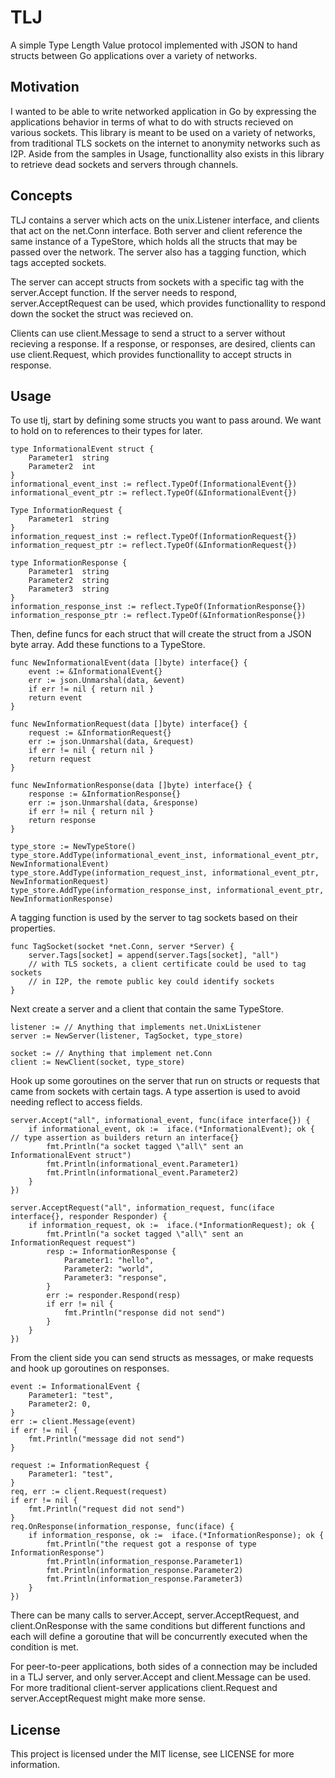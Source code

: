TLJ
===

A simple Type Length Value protocol implemented with JSON to hand structs between Go applications over a variety of networks.

Motivation
----------

I wanted to be able to write networked application in Go by expressing the applications behavior in terms of what to do with structs recieved on various sockets.  This library is meant to be used on a variety of networks, from traditional TLS sockets on the internet to anonymity networks such as I2P.  Aside from the samples in Usage, functionallity also exists in this library to retrieve dead sockets and servers through channels.

Concepts
--------

TLJ contains a server which acts on the unix.Listener interface, and clients that act on the net.Conn interface.  Both server and client reference the same instance of a TypeStore, which holds all the structs that may be passed over the network.  The server also has a tagging function, which tags accepted sockets.

The server can accept structs from sockets with a specific tag with the server.Accept function.  If the server needs to respond, server.AcceptRequest can be used, which provides functionallity to respond down the socket the struct was recieved on.

Clients can use client.Message to send a struct to a server without recieving a response.  If a response, or responses, are desired, clients can use client.Request, which provides functionallity to accept structs in response.

Usage
-----

To use tlj, start by defining some structs you want to pass around.  We want to hold on to references to their types for later.

```
type InformationalEvent struct {
	Parameter1	string
	Parameter2	int
}
informational_event_inst := reflect.TypeOf(InformationalEvent{})
informational_event_ptr := reflect.TypeOf(&InformationalEvent{})

Type InformationRequest {
	Parameter1	string
}
information_request_inst := reflect.TypeOf(InformationRequest{})
information_request_ptr := reflect.TypeOf(&InformationRequest{})

type InformationResponse {
	Parameter1	string
	Parameter2	string
	Parameter3	string
}
information_response_inst := reflect.TypeOf(InformationResponse{})
information_response_ptr := reflect.TypeOf(&InformationResponse{})
```

Then, define funcs for each struct that will create the struct from a JSON byte array.  Add these functions to a TypeStore.

```
func NewInformationalEvent(data []byte) interface{} {
	event := &InformationalEvent{}
	err := json.Unmarshal(data, &event)
	if err != nil { return nil }
	return event
}

func NewInformationRequest(data []byte) interface{} {
	request := &InformationRequest{}
	err := json.Unmarshal(data, &request)
	if err != nil { return nil }
	return request
}

func NewInformationResponse(data []byte) interface{} {
	response := &InformationResponse{}
	err := json.Unmarshal(data, &response)
	if err != nil { return nil }
	return response
}

type_store := NewTypeStore()
type_store.AddType(informational_event_inst, informational_event_ptr, NewInformationalEvent)
type_store.AddType(information_request_inst, informational_event_ptr, NewInformationRequest)
type_store.AddType(information_response_inst, informational_event_ptr, NewInformationResponse)
```

A tagging function is used by the server to tag sockets based on their properties.

```
func TagSocket(socket *net.Conn, server *Server) {
	server.Tags[socket] = append(server.Tags[socket], "all")
	// with TLS sockets, a client certificate could be used to tag sockets
	// in I2P, the remote public key could identify sockets
}
```

Next create a server and a client that contain the same TypeStore.

```
listener := // Anything that implements net.UnixListener
server := NewServer(listener, TagSocket, type_store)

socket := // Anything that implement net.Conn
client := NewClient(socket, type_store)
```

Hook up some goroutines on the server that run on structs or requests that came from sockets with certain tags.  A type assertion is used to avoid needing reflect to access fields.

```
server.Accept("all", informational_event, func(iface interface{}) {
	if informational_event, ok :=  iface.(*InformationalEvent); ok {			// type assertion as builders return an interface{}
		fmt.Println("a socket tagged \"all\" sent an InformationalEvent struct")
		fmt.Println(informational_event.Parameter1)
		fmt.Println(informational_event.Parameter2)
	}
})

server.AcceptRequest("all", information_request, func(iface interface{}, responder Responder) {
	if information_request, ok :=  iface.(*InformationRequest); ok {
		fmt.Println("a socket tagged \"all\" sent an InformationRequest request")
		resp := InformationResponse {
			Parameter1:	"hello",
			Parameter2:	"world",
			Parameter3:	"response",
		}
		err := responder.Respond(resp)
		if err != nil {
			fmt.Println("response did not send")
		}
	}
})
```

From the client side you can send structs as messages, or make requests and hook up goroutines on responses.

```
event := InformationalEvent {
	Parameter1:	"test",
	Parameter2:	0,
}
err := client.Message(event)
if err != nil {
	fmt.Println("message did not send")
}

request := InformationRequest {
	Parameter1:	"test",
}
req, err := client.Request(request)
if err != nil {
	fmt.Println("request did not send")
}
req.OnResponse(information_response, func(iface) {
	if information_response, ok :=  iface.(*InformationResponse); ok {
		fmt.Println("the request got a response of type InformationResponse")
		fmt.Println(information_response.Parameter1)
		fmt.Println(information_response.Parameter2)
		fmt.Println(information_response.Parameter3)
	}
})
```

There can be many calls to server.Accept, server.AcceptRequest, and client.OnResponse with the same conditions but different functions and each will define a goroutine that will be concurrently executed when the condition is met.

For peer-to-peer applications, both sides of a connection may be included in a TLJ server, and only server.Accept and client.Message can be used.  For more traditional client-server applications client.Request and server.AcceptRequest might make more sense.

License
-------

This project is licensed under the MIT license, see LICENSE for more information.
